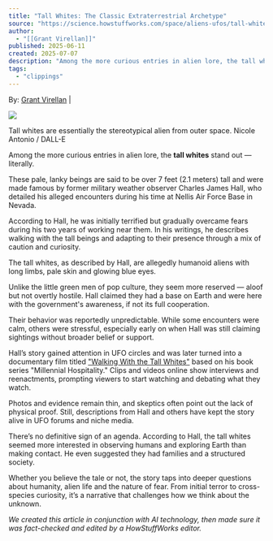```yaml
---
title: "Tall Whites: The Classic Extraterrestrial Archetype"
source: "https://science.howstuffworks.com/space/aliens-ufos/tall-whites.htm"
author:
  - "[[Grant Virellan]]"
published: 2025-06-11
created: 2025-07-07
description: "Among the more curious entries in alien lore, the tall whites stand out — literally."
tags:
  - "clippings"
---
```

By: [Grant Virellan](https://www.howstuffworks.com/about-hsw.htm) |

![](https://media.hswstatic.com/eyJidWNrZXQiOiJjb250ZW50Lmhzd3N0YXRpYy5jb20iLCJrZXkiOiJnaWZcL3RhbGwtd2hpdGVzLnBuZyIsImVkaXRzIjp7InJlc2l6ZSI6eyJ3aWR0aCI6ODI4fX19)

Tall whites are essentially the stereotypical alien from outer space. Nicole Antonio / DALL-E

Among the more curious entries in alien lore, the **tall whites** stand out — literally.

These pale, lanky beings are said to be over 7 feet (2.1 meters) tall and were made famous by former military weather observer Charles James Hall, who detailed his alleged encounters during his time at Nellis Air Force Base in Nevada.

According to Hall, he was initially terrified but gradually overcame fears during his two years of working near them. In his writings, he describes walking with the tall beings and adapting to their presence through a mix of caution and curiosity.

The tall whites, as described by Hall, are allegedly humanoid aliens with long limbs, pale skin and glowing blue eyes.

Unlike the little green men of pop culture, they seem more reserved — aloof but not overtly hostile. Hall claimed they had a base on Earth and were here with the government's awareness, if not its full cooperation.

Their behavior was reportedly unpredictable. While some encounters were calm, others were stressful, especially early on when Hall was still claiming sightings without broader belief or support.

Hall’s story gained attention in UFO circles and was later turned into a documentary film titled ["Walking With the Tall Whites"](https://tubitv.com/movies/579372/walking-with-the-tall-whites#:~:text=Walking%20With%20the%20Tall%20Whites) based on his book series "Millennial Hospitality." Clips and videos online show interviews and reenactments, prompting viewers to start watching and debating what they watch.

Photos and evidence remain thin, and skeptics often point out the lack of physical proof. Still, descriptions from Hall and others have kept the story alive in UFO forums and niche media.

There’s no definitive sign of an agenda. According to Hall, the tall whites seemed more interested in observing humans and exploring Earth than making contact. He even suggested they had families and a structured society.

Whether you believe the tale or not, the story taps into deeper questions about humanity, alien life and the nature of fear. From initial terror to cross-species curiosity, it’s a narrative that challenges how we think about the unknown.

*We created this article in conjunction with AI technology, then made sure it was fact-checked and edited by a HowStuffWorks editor.*
